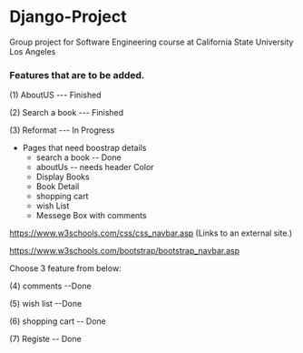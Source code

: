 # Django-Project
Group project for Software Engineering course at California State University Los Angeles

### Features that are to be added.
(1) AboutUS --- Finished  

(2) Search a book --- Finished

(3) Reformat --- In Progress

+ Pages that need boostrap details
    + search a book -- Done
    + aboutUs -- needs header Color
    + Display Books
    + Book Detail
    + shopping cart
    + wish List
    + Messege Box with comments

https://www.w3schools.com/css/css_navbar.asp (Links to an external site.)

https://www.w3schools.com/bootstrap/bootstrap_navbar.asp

 

Choose 3 feature from below:

(4) comments --Done

(5) wish list --Done

(6) shopping cart -- Done

(7) Registe --  Done
